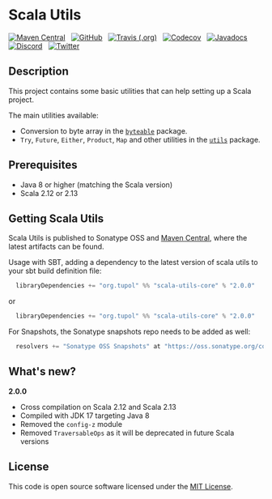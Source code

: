 # Scala Utils

[![Maven Central](https://img.shields.io/maven-central/v/org.tupol/scala-utils_2.12.svg)](https://mvnrepository.com/artifact/org.tupol/scala-utils) &nbsp;
[![GitHub](https://img.shields.io/github/license/tupol/scala-utils.svg)](https://github.com/tupol/scala-utils/blob/master/LICENSE) &nbsp; 
[![Travis (.org)](https://img.shields.io/travis/tupol/scala-utils.svg)](https://travis-ci.com/tupol/scala-utils) &nbsp; 
[![Codecov](https://img.shields.io/codecov/c/github/tupol/scala-utils.svg)](https://codecov.io/gh/tupol/scala-utils) &nbsp;
[![Javadocs](https://www.javadoc.io/badge/org.tupol/scala-utils_2.12.svg)](https://www.javadoc.io/doc/org.tupol/scala-utils_2.12) &nbsp;
[![Discord](https://img.shields.io/discord/963384629572812860)](https://discord.gg/kDFsJ3y7Du) &nbsp;
[![Twitter](https://img.shields.io/twitter/url/https/_tupol.svg?color=%2317A2F2)](https://twitter.com/_tupol) &nbsp;


## Description

This project contains some basic utilities that can help setting up a Scala project.

The main utilities available:
- Conversion to byte array in the [`byteable`](core/src/main/scala/org/tupol/utils/ByteableOps.scala) package.
- `Try`, `Future`, `Either`, `Product`, `Map` and other utilities in the [`utils`](core/src/main/scala/org/tupol/utils/) package.


## Prerequisites ##

* Java 8 or higher (matching the Scala version)
* Scala 2.12 or 2.13


## Getting Scala Utils ##

Scala Utils is published to Sonatype OSS and [Maven Central](https://mvnrepository.com/artifact/org.tupol/scala-utils),
where the latest artifacts can be found.

Usage with SBT, adding a dependency to the latest version of scala utils to your sbt build definition file:

```scala
  libraryDependencies += "org.tupol" %% "scala-utils-core" % "2.0.0"
```
or
```scala
  libraryDependencies += "org.tupol" %% "scala-utils-core" % "2.0.0"
```

For Snapshots, the Sonatype snapshots repo needs to be added as well:

```scala
  resolvers += "Sonatype OSS Snapshots" at "https://oss.sonatype.org/content/repositories/snapshots"
```


## What's new?

**2.0.0**

- Cross compilation on Scala 2.12 and Scala 2.13
- Compiled with JDK 17 targeting Java 8
- Removed the `config-z` module
- Removed `TraversableOps` as it will be deprecated in future Scala versions


## License ##

This code is open source software licensed under the [MIT License](LICENSE).
